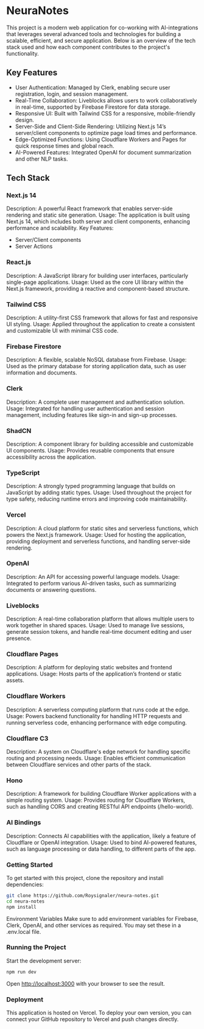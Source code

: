 # NeuraNotes
This project is a modern web application for co-working with AI-integrations that leverages several advanced tools and technologies for building a scalable, efficient, and secure application. Below is an overview of the tech stack used and how each component contributes to the project's functionality.

## Key Features
- User Authentication: Managed by Clerk, enabling secure user registration, login, and session management.
- Real-Time Collaboration: Liveblocks allows users to work collaboratively in real-time, supported by Firebase Firestore for data storage.
- Responsive UI: Built with Tailwind CSS for a responsive, mobile-friendly design.
- Server-Side and Client-Side Rendering: Utilizing Next.js 14’s server/client components to optimize page load times and performance.
- Edge-Optimized Functions: Using Cloudflare Workers and Pages for quick response times and global reach.
- AI-Powered Features: Integrated OpenAI for document summarization and other NLP tasks.


## Tech Stack

### Next.js 14
Description: A powerful React framework that enables server-side rendering and static site generation.
Usage: The application is built using Next.js 14, which includes both server and client components, enhancing performance and scalability.
Key Features:
- Server/Client components
- Server Actions

### React.js
Description: A JavaScript library for building user interfaces, particularly single-page applications.
Usage: Used as the core UI library within the Next.js framework, providing a reactive and component-based structure.

### Tailwind CSS
Description: A utility-first CSS framework that allows for fast and responsive UI styling.
Usage: Applied throughout the application to create a consistent and customizable UI with minimal CSS code.

### Firebase Firestore
Description: A flexible, scalable NoSQL database from Firebase.
Usage: Used as the primary database for storing application data, such as user information and documents.

### Clerk
Description: A complete user management and authentication solution.
Usage: Integrated for handling user authentication and session management, including features like sign-in and sign-up processes.

### ShadCN
Description: A component library for building accessible and customizable UI components.
Usage: Provides reusable components that ensure accessibility across the application.

### TypeScript
Description: A strongly typed programming language that builds on JavaScript by adding static types.
Usage: Used throughout the project for type safety, reducing runtime errors and improving code maintainability.

### Vercel
Description: A cloud platform for static sites and serverless functions, which powers the Next.js framework.
Usage: Used for hosting the application, providing deployment and serverless functions, and handling server-side rendering.

### OpenAI
Description: An API for accessing powerful language models.
Usage: Integrated to perform various AI-driven tasks, such as summarizing documents or answering questions.

### Liveblocks
Description: A real-time collaboration platform that allows multiple users to work together in shared spaces.
Usage: Used to manage live sessions, generate session tokens, and handle real-time document editing and user presence.

### Cloudflare Pages
Description: A platform for deploying static websites and frontend applications.
Usage: Hosts parts of the application’s frontend or static assets.

### Cloudflare Workers
Description: A serverless computing platform that runs code at the edge.
Usage: Powers backend functionality for handling HTTP requests and running serverless code, enhancing performance with edge computing.

### Cloudflare C3
Description: A system on Cloudflare's edge network for handling specific routing and processing needs.
Usage: Enables efficient communication between Cloudflare services and other parts of the stack.

### Hono
Description: A framework for building Cloudflare Worker applications with a simple routing system.
Usage: Provides routing for Cloudflare Workers, such as handling CORS and creating RESTful API endpoints (/hello-world).

### AI Bindings
Description: Connects AI capabilities with the application, likely a feature of Cloudflare or OpenAI integration.
Usage: Used to bind AI-powered features, such as language processing or data handling, to different parts of the app.


### Getting Started
To get started with this project, clone the repository and install dependencies:

```bash
git clone https://github.com/Roysignaler/neura-notes.git
cd neura-notes
npm install
```

Environment Variables
Make sure to add environment variables for Firebase, Clerk, OpenAI, and other services as required. You may set these in a .env.local file.

### Running the Project
Start the development server:

```bash
npm run dev
```
Open [http://localhost:3000](http://localhost:3000) with your browser to see the result.

### Deployment
This application is hosted on Vercel. To deploy your own version, you can connect your GitHub repository to Vercel and push changes directly.


